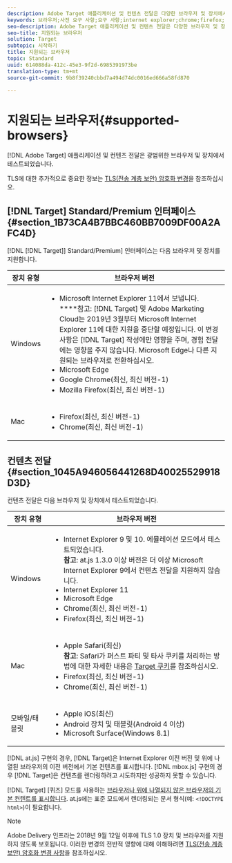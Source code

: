 ```yaml
---
description: Adobe Target 애플리케이션 및 컨텐츠 전달은 다양한 브라우저 및 장치에서 테스트되었습니다.
keywords: 브라우저;사전 요구 사항;요구 사항;internet explorer;chrome;firefox;safari;android;surface
seo-description: Adobe Target 애플리케이션 및 컨텐츠 전달은 다양한 브라우저 및 장치에서 테스트되었습니다.
seo-title: 지원되는 브라우저
solution: Target
subtopic: 시작하기
title: 지원되는 브라우저
topic: Standard
uuid: 614088da-412c-45e3-9f2d-6985391973be
translation-type: tm+mt
source-git-commit: 9b8f39240cbbd7a494d74dc0016ed666a58fd870

---
```



# 지원되는 브라우저{#supported-browsers}

[!DNL Adobe Target] 애플리케이션 및 컨텐츠 전달은 광범위한 브라우저 및 장치에서 테스트되었습니다.

TLS에 대한 추가적으로 중요한 정보는 [TLS(전송 계층 보안) 암호화 변경](../../c-implementing-target/c-considerations-before-you-implement-target/tls-transport-layer-security-encryption.md#concept_CC1001E9D3AE4BABAF90B8311B0A6451)을 참조하십시오.

## [!DNL Target] Standard/Premium 인터페이스 {#section_1B73CA4B7BBC460BB7009DF00A2AFC4D}

[!DNL [!DNL Target]] Standard/Premium] 인터페이스는 다음 브라우저 및 장치를 지원합니다.

| 장치 유형 | 브라우저 버전 |
|--- |--- |
| Windows | <ul><li>Microsoft Internet Explorer 11에서 보냅니다.<br>****참고: [!DNL Target] 및 Adobe Marketing Cloud는 2019년 3월부터 Microsoft Internet Explorer 11에 대한 지원을 중단할 예정입니다. 이 변경 사항은 [!DNL Target] 작성에만 영향을 주며, 경험 전달에는 영향을 주지 않습니다. Microsoft Edge나 다른 지원되는 브라우저로 전환하십시오.</li><li>Microsoft Edge</li><li>Google Chrome(최신, 최신 버전-1)</li><li>Mozilla Firefox(최신, 최신 버전-1)</li></ul> |
| Mac | <ul><li>Firefox(최신, 최신 버전-1)</li><li>Chrome(최신, 최신 버전-1)</li></ul> |

## 컨텐츠 전달 {#section_1045A946056441268D40025529918D3D}

컨텐츠 전달은 다음 브라우저 및 장치에서 테스트되었습니다.

| 장치 유형 | 브라우저 버전 |
|--- |--- |
| Windows | <ul><li>Internet Explorer 9 및 10. 에뮬레이션 모드에서 테스트되었습니다.<br>**참고**: at.js 1.3.0 이상 버전은 더 이상 Microsoft Internet Explorer 9에서 컨텐츠 전달을 지원하지 않습니다.</li><li>Internet Explorer 11</li><li>Microsoft Edge</li><li>Chrome(최신, 최신 버전-1)</li><li>Firefox(최신, 최신 버전-1)</li></ul> |
| Mac | <ul><li>Apple Safari(최신)<br>**참고**: Safari가 퍼스트 파티 및 타사 쿠키를 처리하는 방법에 대한 자세한 내용은 [Target 쿠키](/help/c-implementing-target/c-implementing-target-for-client-side-web/t-mbox-download/cookie-behavior.md)를 참조하십시오.</li><li>Firefox(최신, 최신 버전-1)</li><li>Chrome(최신, 최신 버전-1)</li></ul> |
| 모바일/태블릿 | <ul><li>Apple iOS(최신)</li><li>Android 장치 및 태블릿(Android 4 이상)</li><li>Microsoft Surface(Windows 8.1)</li></ul> |

[!DNL at.js] 구현의 경우, [!DNL Target]은 Internet Explorer 이전 버전 및 위에 나열된 브라우저의 이전 버전에서 기본 컨텐츠를 표시합니다. [!DNL mbox.js] 구현의 경우 [!DNL Target]은 컨텐츠를 렌더링하려고 시도하지만 성공하지 못할 수 있습니다.

[!DNL Target] [퀴즈] 모드를 사용하는 [브라우저나 위에 나열되지 않은 브라우저의 기본 컨텐트를 표시합니다](https://en.wikipedia.org/wiki/Quirks_mode). at.js에는 표준 모드에서 렌더링되는 문서 형식(예: `<!DOCTYPE html>`)이 필요합니다.

>[!NOTE]
>
>Adobe Delivery 인프라는 2018년 9월 12일 이후에 TLS 1.0 장치 및 브라우저를 지원하지 않도록 보호됩니다. 이러한 변경의 전반적 영향에 대해 이해하려면 [TLS(전송 계층 보안) 암호화 변경 사항](../../c-implementing-target/c-considerations-before-you-implement-target/tls-transport-layer-security-encryption.md#concept_CC1001E9D3AE4BABAF90B8311B0A6451)을 참조하십시오.

